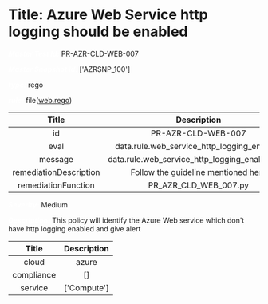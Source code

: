 



# Title: Azure Web Service http logging should be enabled


***<font color="white">Master Test Id:</font>*** PR-AZR-CLD-WEB-007

***<font color="white">Master Snapshot Id:</font>*** ['AZRSNP_100']

***<font color="white">type:</font>*** rego

***<font color="white">rule:</font>*** file([web.rego])  
  
  
  
  

|Title|Description|
| :---: | :---: |
|id|PR-AZR-CLD-WEB-007|
|eval|data.rule.web_service_http_logging_enabled|
|message|data.rule.web_service_http_logging_enabled_err|
|remediationDescription|Follow the guideline mentioned <a href='https://docs.microsoft.com/en-us/azure/app-service/troubleshoot-diagnostic-logs' target='_blank'>here</a>|
|remediationFunction|PR_AZR_CLD_WEB_007.py|


***<font color="white">Severity:</font>*** Medium

***<font color="white">Description:</font>*** This policy will identify the Azure Web service which don't have http logging enabled and give alert  
  
  

|Title|Description|
| :---: | :---: |
|cloud|azure|
|compliance|[]|
|service|['Compute']|



[web.rego]: https://github.com/prancer-io/prancer-compliance-test/tree/master/azure/cloud/web.rego
